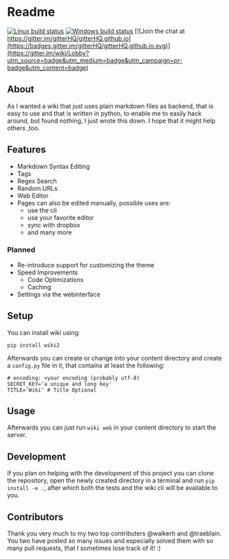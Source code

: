 # Readme

[![Linux build status](https://travis-ci.org/alexanderjulo/wiki.svg?branch=master)](https://travis-ci.org/alexanderjulo/wiki)
[![Windows build status](https://ci.appveyor.com/api/projects/status/n4gh7bbf93fiixew/branch/master?svg=true)](https://ci.appveyor.com/project/alexanderjulo/wiki/branch/master)
[![Join the chat at https://gitter.im/gitterHQ/gitterHQ.github.io](https://badges.gitter.im/gitterHQ/gitterHQ.github.io.svg)](https://gitter.im/wiki/Lobby?utm_source=badge&utm_medium=badge&utm_campaign=pr-badge&utm_content=badge)

## About
As I wanted a wiki that just uses plain markdown files as backend, that is easy
to use and that is written in python, to enable me to easily hack around,
but found nothing, I just wrote this down. I hope that it might help others ,too.

## Features

* Markdown Syntax Editing
* Tags
* Regex Search
* Random URLs
* Web Editor
* Pages can also be edited manually, possible uses are:
	* use the cli
	* use your favorite editor
	* sync with dropbox
	* and many more

### Planned

* Re-introduce support for customizing the theme
* Speed Improvements
	* Code Optimizations
	* Caching
* Settings via the webinterface


## Setup
You can install wiki using:

	pip install wiki2


Afterwards you can create or change into your content directory and create a `config.py` file in it, that contains at least the following:

	# encoding: <your encoding (probably utf-8)
	SECRET_KEY='a unique and long key'
	TITLE='Wiki' # Title Optional

## Usage
Afterwards you can just run `wiki web` in your content directory to start the server.

## Development
If you plan on helping with the development of this project you can clone the repository, open the newly created directory in a terminal and run `pip install -e .`, after which both the tests and the wiki cli will be available to you.

## Contributors

Thank you very much to my two top contributers @walkerh and @traeblain. You two have posted so many issues and especially solved them with so many pull requests, that I sometimes lose track of it! :)
